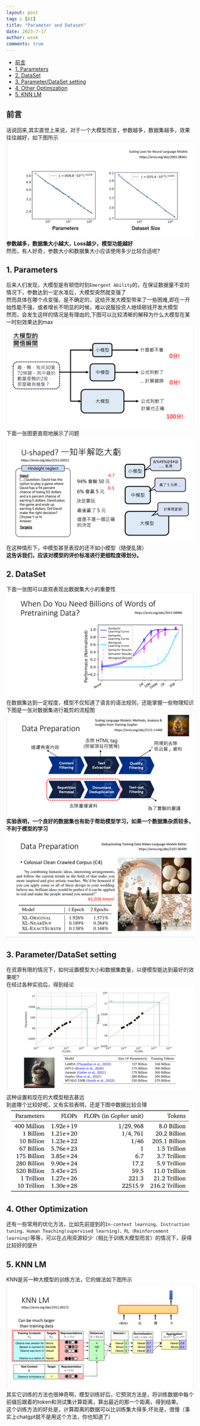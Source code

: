 ```yaml
---
layout: post
tags : [AI]
title: "Parameter and Dataset"
date: 2023-7-17
author: wsxk
comments: true
---
```


- [前言](#前言)
- [1. Parameters](#1-parameters)
- [2. DataSet](#2-dataset)
- [3. Parameter/DataSet setting](#3-parameterdataset-setting)
- [4. Other Optimization](#4-other-optimization)
- [5. KNN LM](#5-knn-lm)

## 前言<br>
话说回来,其实直觉上来说，对于一个大模型而言，参数越多，数据集越多，效果往往越好，如下图所示<br>
![](https://raw.githubusercontent.com/wsxk/wsxk_pictures/main/2023-7-6/20230718135043.png)
**参数越多，数据集大小越大，Loss越少，模型功能越好**<br>
然而，有人好奇，参数大小和数据集大小应该使用多少比较合适呢?<br>

## 1. Parameters<br>
后来人们发现，大模型是有顿悟时刻`Emergent Ability`的，在保证数据量不变的情况下，参数达到一定水准后，大模型突然就变强了<br>
然而具体在哪个点变强，是不确定的，这给开发大模型带来了一些困难,即在一开始性能不强，或者增长不明显的时候，难以说服投资人继续砸钱开发大模型<br>
然而，会发生这样的情况是有理由的,下图可以比较清晰的解释为什么大模型在某一时刻效果达到max<br>
![](https://raw.githubusercontent.com/wsxk/wsxk_pictures/main/2023-7-6/20230718135734.png)<br>
下面一张图更直观地展示了问题<br>
![](https://raw.githubusercontent.com/wsxk/wsxk_pictures/main/2023-7-6/20230718135850.png)
在这种情形下，中模型甚至表现的还不如小模型（随便乱猜）<br>
**这告诉我们，应该对模型的评价标准进行更细粒度得划分。**<br>


## 2. DataSet<br>
下面一张图可以直观表现出数据集大小的重要性<br>
![](https://raw.githubusercontent.com/wsxk/wsxk_pictures/main/2023-7-6/20230718140305.png)<br>
在数据集达到一定程度，模型不仅知道了语言的语法规则，还能掌握一些物理知识<br>
下图是一张对数据集进行裁剪的流程图<br>
![](https://raw.githubusercontent.com/wsxk/wsxk_pictures/main/2023-7-6/20230718140407.png)
**实验表明，一个良好的数据集也有助于帮助模型学习，如果一个数据集杂质较多，不利于模型的学习**<br>
![](https://raw.githubusercontent.com/wsxk/wsxk_pictures/main/2023-7-6/20230718140524.png)

## 3. Parameter/DataSet setting<br>
在资源有限的情况下，如何设置模型大小和数据集数量，以便模型能达到最好的效果呢?<br>
在经过各种实验后，得到结论<br>
![](https://raw.githubusercontent.com/wsxk/wsxk_pictures/main/2023-7-6/20230718141024.png)<br>
这种设置和现在的大模型相去甚远<br>
到底哪个比较好呢，又有实验表明，还是下图中数据比较合理<br>
![](https://raw.githubusercontent.com/wsxk/wsxk_pictures/main/2023-7-6/20230718141156.png)


## 4. Other Optimization<br>
还有一些常用的优化方法，比如先前提到的`In-context learning、Instruction tuning、Human Teaching(supervised learning)、RL（Reinforcement learning)`等等，可以在占用资源较少（相比于训练大模型而言）的情况下，获得比较好的提升<br>

## 5. KNN LM<br>
KNN是另一种大模型的训练方法，它的做法如下图所示<br>
![](https://raw.githubusercontent.com/wsxk/wsxk_pictures/main/2023-7-6/20230719113404.png)
其实它训练的方法也很神奇啊，模型训练好后，它预测方法是，将训练数据中每个前缀后跟着的token和测试集计算距离，算出最近的那一个距离，得到结果。<br>
这个训练方法的好处是，计算距离的数据可以比训练集大得多,坏处是，很慢（事实上chatgpt就不是用这个方法，你也知道了）<br>